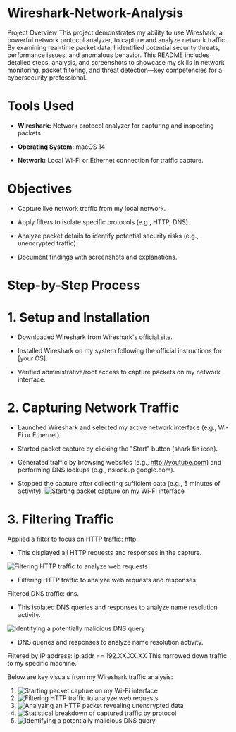 # Wireshark-Network-Analysis
Project Overview
This project demonstrates my ability to use Wireshark, a powerful network protocol analyzer, to capture and analyze network traffic. By examining real-time packet data, I identified potential security threats, performance issues, and anomalous behavior. This README includes detailed steps, analysis, and screenshots to showcase my skills in network monitoring, packet filtering, and threat detection—key competencies for a cybersecurity professional.

# Tools Used
- **Wireshark:** Network protocol analyzer for capturing and inspecting packets.

- **Operating System:** macOS 14

- **Network:** Local Wi-Fi or Ethernet connection for traffic capture.
  
#  Objectives
- Capture live network traffic from my local network.

- Apply filters to isolate specific protocols (e.g., HTTP, DNS).

- Analyze packet details to identify potential security risks (e.g., unencrypted traffic).

- Document findings with screenshots and explanations.

# Step-by-Step Process
# 1. Setup and Installation
  - Downloaded Wireshark from Wireshark's official site.

  - Installed Wireshark on my system following the official instructions for [your OS].

  - Verified administrative/root access to capture packets on my network interface.

# 2. Capturing Network Traffic
  - Launched Wireshark and selected my active network interface (e.g., Wi-Fi or Ethernet).

  - Started packet capture by clicking the "Start" button (shark fin icon).

  - Generated traffic by browsing websites (e.g., http://youtube.com) and performing DNS lookups (e.g., nslookup google.com).

  - Stopped the capture after collecting sufficient data (e.g., 5 minutes of activity).
    ![Starting packet capture on my Wi-Fi interface](Screenshotss/WIFI_Capture.png)

# 3. Filtering Traffic
Applied a filter to focus on HTTP traffic: http.
- This displayed all HTTP requests and responses in the capture.

![Filtering HTTP traffic to analyze web requests](Screenshotss/HTTP_filter.png)
- Filtering HTTP traffic to analyze web requests and responses.

Filtered DNS traffic: dns.
- This isolated DNS queries and responses to analyze name resolution activity.

![Identifying a potentially malicious DNS query](Screenshotss/dns_filter.png)
- DNS queries and responses to analyze name resolution activity.


Filtered by IP address: ip.addr == 192.XX.XX.XX
This narrowed down traffic to my specific machine.


Below are key visuals from my Wireshark traffic analysis:

1. ![Starting packet capture on my Wi-Fi interface](Screenshotss/WIFI_Capture.png)
2. ![Filtering HTTP traffic to analyze web requests](Screenshotss/HTTP_filter.png)
3. ![Analyzing an HTTP packet revealing unencrypted data](Screenshotss/Http_analysis.png)
4. ![Statistical breakdown of captured traffic by protocol](Screenshotss/ICMP_filter.png)
5. ![Identifying a potentially malicious DNS query](Screenshotss/dns_filter.png)

